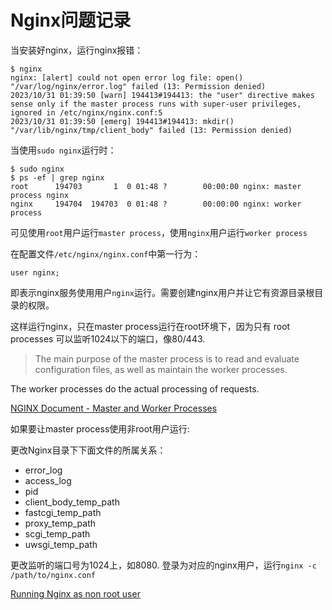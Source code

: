 # Nginx问题记录

当安装好nginx，运行nginx报错：

```
$ nginx
nginx: [alert] could not open error log file: open() "/var/log/nginx/error.log" failed (13: Permission denied)
2023/10/31 01:39:50 [warn] 194413#194413: the "user" directive makes sense only if the master process runs with super-user privileges, ignored in /etc/nginx/nginx.conf:5
2023/10/31 01:39:50 [emerg] 194413#194413: mkdir() "/var/lib/nginx/tmp/client_body" failed (13: Permission denied)
```

当使用`sudo nginx`运行时：

```
$ sudo nginx
$ ps -ef | grep nginx
root      194703       1  0 01:48 ?        00:00:00 nginx: master process nginx
nginx     194704  194703  0 01:48 ?        00:00:00 nginx: worker process
```
可见使用`root`用户运行`master process`，使用`nginx`用户运行`worker process`

在配置文件`/etc/nginx/nginx.conf`中第一行为：

`user nginx;`

即表示nginx服务使用用户`nginx`运行。需要创建nginx用户并让它有资源目录根目录的权限。

这样运行nginx，只在master process运行在root环境下，因为只有 root processes 可以监听1024以下的端口，像80/443.

>The main purpose of the master process is to read and evaluate configuration files, as well as maintain the worker processes.
>
The worker processes do the actual processing of requests.
>
[NGINX Document - Master and Worker Processes](https://docs.nginx.com/nginx/admin-guide/basic-functionality/runtime-control/#master-and-worker-processes)

如果要让master process使用非root用户运行:

更改Nginx目录下下面文件的所属关系：

* error_log
* access_log
* pid
* client_body_temp_path
* fastcgi_temp_path
* proxy_temp_path
* scgi_temp_path
* uwsgi_temp_path

更改监听的端口号为1024上，如8080. 登录为对应的nginx用户，运行`nginx -c /path/to/nginx.conf`

[Running Nginx as non root user](https://stackoverflow.com/questions/42329261/running-nginx-as-non-root-user)